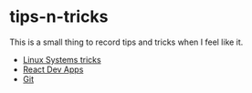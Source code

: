 # tips-n-tricks

This is a small thing to record tips and tricks when I feel like it.

* [Linux Systems tricks](linux_tricks.md)
* [React Dev Apps](react.md)
* [Git](git.md)